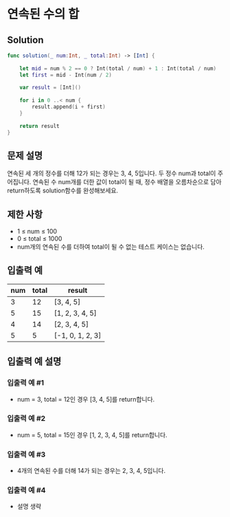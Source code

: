 #  연속된 수의 합

## Solution
```swift
func solution(_ num:Int, _ total:Int) -> [Int] {
        
    let mid = num % 2 == 0 ? Int(total / num) + 1 : Int(total / num)
    let first = mid - Int(num / 2)
    
    var result = [Int]()
    
    for i in 0 ..< num {
        result.append(i + first)
    }
    
    return result
}
```

## 문제 설명
연속된 세 개의 정수를 더해 12가 되는 경우는 3, 4, 5입니다. 두 정수 num과 total이 주어집니다. 연속된 수 num개를 더한 값이 total이 될 때, 정수 배열을 오름차순으로 담아 return하도록 solution함수를 완성해보세요.

## 제한 사항
- 1 ≤ num ≤ 100
- 0 ≤ total ≤ 1000
- num개의 연속된 수를 더하여 total이 될 수 없는 테스트 케이스는 없습니다.

## 입출력 예
| num | total | result           |
|-----|-------|------------------|
| 3   | 12    | [3, 4, 5]        |
| 5   | 15    | [1, 2, 3, 4, 5]  |
| 4   | 14    | [2, 3, 4, 5]     |
| 5   | 5     | [-1, 0, 1, 2, 3] |

## 입출력 예 설명

### 입출력 예 #1
- num = 3, total = 12인 경우 [3, 4, 5]를 return합니다.

### 입출력 예 #2
- num = 5, total = 15인 경우 [1, 2, 3, 4, 5]를 return합니다.

### 입출력 예 #3
- 4개의 연속된 수를 더해 14가 되는 경우는 2, 3, 4, 5입니다.

### 입출력 예 #4
- 설명 생략
